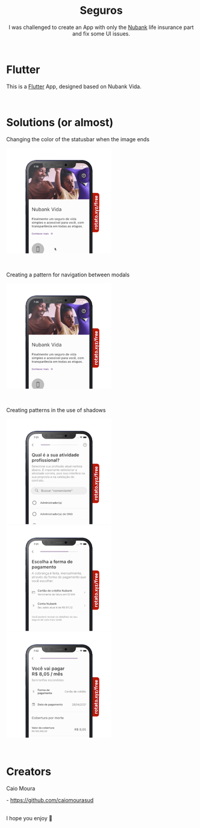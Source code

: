 <h1 align=center> Seguros </h3>

<p align=center>
  I was challenged to create an App with only the <a href="https://nubank.com.br" target="_blank">Nubank</a> life insurance part and fix some UI issues.
</p>
</br>

# Flutter
<p>This is a <a href="https://flutter.dev/" target="_blank">Flutter</a> App, designed based on Nubank Vida.</p>
</br>

# Solutions (or almost)

Changing the color of the statusbar when the image ends
<p>
  <img src="screens/home.gif" height="280" width="280" alt="Home screen">
</p>
</br>

Creating a pattern for navigation between modals
<p>
  <img src="screens/modal_navigation.gif" height="280" width="280" alt="Home screen using modals">
</p>
</br>

Creating patterns in the use of shadows
<p>
  <img src="screens/atividades.gif" height="280" width="280" alt="Atividades page">
  <img src="screens/forma_pagamento.gif" height="280" width="280" alt="Forma pagamentos page">
  <img src="screens/contratar.gif" height="280" width="280" alt="Contratar page">
</p>
</br>


# Creators
<p>Caio Moura</p>
- <a href="https://github.com/caiomourasud" target="_blank">https://github.com/caiomourasud</a>
</br>
</br>
<p>I hope you enjoy 🤘</p>
